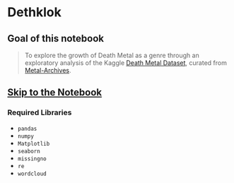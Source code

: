 # Dethklok

## Goal of this notebook
> To explore the growth of Death Metal as a genre through an exploratory analysis of the Kaggle [Death Metal Dataset](https://www.kaggle.com/zhangjuefei/death-metal), curated from [Metal-Archives](www.metal-archives.com).

## [Skip to the Notebook](https://nbviewer.jupyter.org/github/Bashkeel/Dethklok/blob/master/The%20Growth%20of%20Death%20Metal.ipynb)


### Required Libraries
* `pandas`
* `numpy`
* `Matplotlib`
* `seaborn`
* `missingno`
* `re`
* `wordcloud`
